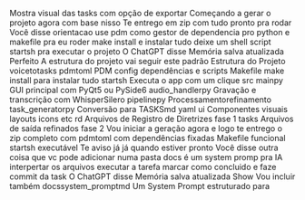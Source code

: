 Mostra visual das tasks com opção de exportar
Começando a gerar o projeto agora com base nisso Te entrego em zip com tudo pronto pra rodar
Você disse
orientacao use pdm como gestor de dependencia pro python
e makefile pra eu roder make install e instalar tudo
deixe um shell script startsh pra executar o projeto
O ChatGPT disse
Memória salva atualizada
Perfeito A estrutura do projeto vai seguir este padrão
 Estrutura do Projeto
voicetotasks
 pdmtoml  PDM config dependências e scripts
 Makefile  make install para instalar tudo
 startsh  Executa o app com um clique
 src
  mainpy  GUI principal com PyQt5 ou PySide6
  audio_handlerpy  Gravação e transcrição com WhisperSilero
  pipelinepy  Processamentorefinamento
  task_generatorpy  Conversão para TASKSmd  yaml
  ui  Componentes visuais layouts icons etc
 rd  Arquivos de Registro de Diretrizes fase 1
 tasks  Arquivos de saída refinados fase 2
Vou iniciar a geração agora e logo te entrego o zip completo com
pdmtoml com dependências fixadas
Makefile funcional
startsh executável
Te aviso já já quando estiver pronto
Você disse
outra coisa que vc pode adicionar numa pasta docs é um system promp pra IA interpertar os arquivos
executar a tarefa marcar como concluido e faze commit da task
O ChatGPT disse
Memória salva atualizada
Show Vou incluir também
 docssystem_promptmd
Um System Prompt estruturado para